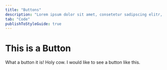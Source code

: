 ```yaml
---
title: "Buttons"
description: "Lorem ipsum dolor sit amet, consetetur sadipscing elitr, sed diam nonumy eirmod tempor invidunt ut labore et dolore magna aliquyam erat, sed diam voluptua."
tab: "Code"
publishToStyleGuide: true
---
```


# This is a Button

What a button it is! Holy cow. I would like to see a button like this.
